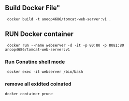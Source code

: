 ## Build Docker File" 
```  docker build -t anoop4686/tomcat-web-server:v1 . ```

## RUN Docker container ###
``` docker run --name webserver -d -it -p 80:80 -p 8081:80 anoop4686/tomcat-web-server:v1```

### Run Conatine shell mode ###
``` docker exec -it webserver /bin/bash```

### remove all exidted coinated ##
```docker container prune```